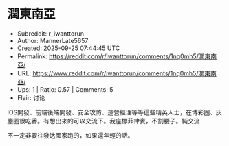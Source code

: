# 潤東南亞

- Subreddit: r_iwanttorun
- Author: MannerLate5657
- Created: 2025-09-25 07:44:45 UTC
- Permalink: https://reddit.com/r/iwanttorun/comments/1nq0mh5/潤東南亞/
- URL: https://www.reddit.com/r/iwanttorun/comments/1nq0mh5/潤東南亞/
- Ups: 1 | Ratio: 0.57 | Comments: 5
- Flair: 讨论


IOS開發、前端後端開發、安全攻防、運營經理等等這些精英人士，在博彩圈、灰塵圈很吃香。有想出來的可以交流下。我座標菲律賓，不割腰子。純交流

不一定非要往發达國家跑的，如果還年輕的話。

